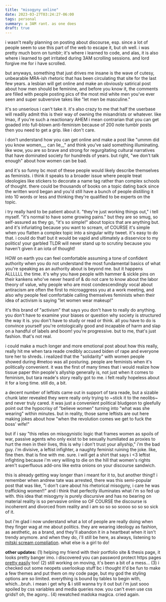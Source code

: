 ```yaml
---
title: "misogyny online"
date: 2023-03-27T03:24:27-06:00
tags: personal
summary: a 3AM rant. as one does 
draft: true
---
```


i wasn't really planning on posting about discourse, esp. since a lot of people seem to use this part of the web to escape it, but oh well. i was pretty much born on tumblr; it's where i learned to code, and alas, it is also where i learned to get irritated during 3AM scrolling sessions. and lord forgive me for i have scrolled.

but anyways, something that just drives me insane is the wave of cutesy, unbearable MRA-ish rhetoric that has been circulating that site for the last few years. a lesbian will get online and make an obviously satirical post about how men should be feminine, and before you know it, the comments are filled with people posting pics of the most mid white men you've ever seen and super subversive takes like "let men be masculine."

it's so unserious i can't take it. it's also crazy to me that half the userbase will readily admit this is their way of owning the misandrists or whatever. like lmao, if you're such a reactionary AHEM i mean contrarian that you can get goaded into full-blown anti-feminism because of 200 note tumblr posts then you need to get a grip. like i don't care.

i don't understand how you can get online and make a post like "ummm did you know women,,,, can lie,,," and think you've said something illuminating. like wow, you are so brave and strong for regurgitating cultural narratives that have dominated society for hundreds of years. but right, "we don't talk enough" about how women can be bad.

and it's so funny bc most of these people would likely describe themselves as feminists. i think it speaks to a broader issue where people treat ideologies like stickers to decorate a name tag rather than complex schools of thought. there could be thousands of books on a topic dating back since the written word began and you'd still have a bunch of people distilling it into 10 words or less and thinking they're qualified to be experts on the topic.

i try really hard to be patient about it. "they're just working things out," i tell myself. "it's normal to have some growing pains." but they are so smug, so self-assured as they go, "it's so simple!" about topics that are anything but. and it's infuriating because you want to scream, of COURSE it's simple when you flatten a complex topic into a singular witty tweet. it's easy to do that. i could do that! but it would be vapid and ultimately a disservice to my politics! your garbled TLDR will never stand up to scrutiny because you haven't given it an iota of thought!

HOW on earth you can feel comfortable assuming a tone of confident authority when you do not understand the most fundamental basics of what you're speaking as an authority about is beyond me. but it happens ALLLLLL the time. it's why you have people with hammer & sickle pins on their kankens who've never heard of & do not care to know about the labor theory of value, why people who are most condescendingly vocal about antiracism are often the first to microaggress you at a work meeting, and also why people feel comfortable calling themselves feminists when their idea of activism is saying "let women wear makeup!"

it's this brand of "activism" that says you don't have to really do anything. you don't have to examine your biases or question why society is structured the way it is. you don't have to study or read or think. all you have to do is convince yourself you're ontologically good and incapable of harm and slap on a handful of labels and boom! you're progressive. but to me, that's just fashion. that's not real.

i could make a much longer and more emotional post about how this really, really hit me when tara reade credibly accused biden of rape and everyone tore her to shreds. i realized that the "solidarity" with women people showed during #metoo was all posturing. people are feminists when it's politically convenient. it was the first of many times that i would realize how tissue paper thin people's allyship generally is, not just when it comes to feminism, but tara reade's story really got to me. i felt really hopeless about it for a long time. still do, a bit.

a decent number of leftists came out in support of tara reade, but a sizable chunk later revealed they were really only trying to ~stick it to the neolibs~ and never truly cared. it was just a convenient political bludgeon to gleefully point out the hypocrisy of "believe women" turning into "what was she wearing" within minutes. but in reality, those same leftists are out here making jokes about how "when the revolution comes we get to fuck the boss' wife!"

but if i say "this relies on misogynistic logic that frames women as spoils of war, passive agents who only exist to be sexually humiliated as proxies to hurt the men in their lives, this is why i don't trust your allyship," i'm the bad guy. i'm divisive, a leftist infighter, a naughty feminist ruining the joke. like, fine then. that is fine with me. sure. i will get a shirt that says i <3 leftist infighting because i'm very willing to die on the hill that women's rights aren't superfluous add-ons like extra onions on your discourse sandwich.

this is already getting way longer than i meant for it to, but another thing!! i remember when andrew tate was arrested, there was this semi-popular post that was like, "i don't care about his rhetorical misogyny, i care he was trafficking women!!" and i think that perfectly illuminates what i'm so fed up with. this idea that misogyny is purely discursive and has no bearing on material reality is so pervasive online so OF COURSE the discourse is incoherent and divorced from reality and i am so so so soooo so so so sick of it.

but i'm glad i now understand what a lot of people are really doing when they finger wag at me about politics. they are wearing ideology as fashion, as aesthetic, as a brand, and they'll abandon it in a heartbeat when it isn't trendy anymore. and when they do, i'll still be here, as always, listening to [mitski scream compliation](https://www.youtube.com/watch?v=Dg9nULGeMcc). what else is a girl to do!

**other updates:** (1) helping my friend with their portfolio site & thesis page, it looks pretty banger imo. i discovered you can password protect https pages [pretty easily](https://www.maxlaumeister.com/pagecrypt/) too! (2) still working on moving, it's been a bit of a mess... (3) i checked out some neopets userlookup stuff bc i thought it'd be fun to make a few themes and put them on my code page, but my god the styling options are so limited. everything is bound by tables to begin with, which...bruh. i mean i get why & i still wanna try it out but i'm just sooo spoiled by css variables and media queries now. you can't even use css grids!! oh, the agony.. (4) rewatched madoka magica. cried again.